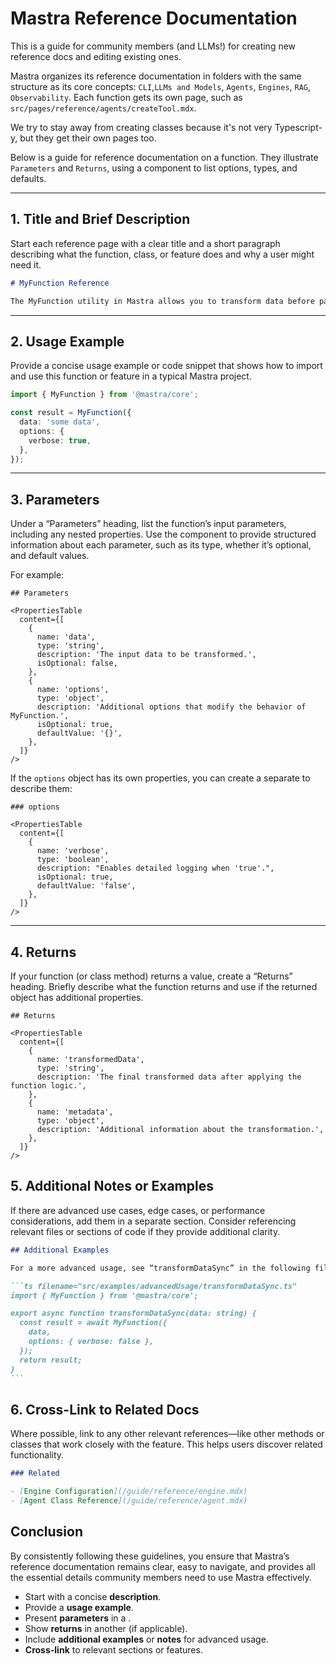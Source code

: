 # Mastra Reference Documentation

This is a guide for community members (and LLMs!) for creating new reference docs and editing existing ones.

Mastra organizes its reference documentation in folders with the same structure as its core concepts: `CLI`,`LLMs and Models`, `Agents`, `Engines`, `RAG`, `Observability`. Each function gets its own page, such as `src/pages/reference/agents/createTool.mdx`.

We try to stay away from creating classes because it's not very Typescript-y, but they get their own pages too.

Below is a guide for reference documentation on a function. They illustrate `Parameters` and `Returns`, using a <PropertiesTable> component to list options, types, and defaults.

---

## 1. Title and Brief Description

Start each reference page with a clear title and a short paragraph describing what the function, class, or feature does and why a user might need it.

```markdown
# MyFunction Reference

The MyFunction utility in Mastra allows you to transform data before passing it to the engine.
```

---

## 2. Usage Example

Provide a concise usage example or code snippet that shows how to import and use this function or feature in a typical Mastra project.

```typescript
import { MyFunction } from '@mastra/core';

const result = MyFunction({
  data: 'some data',
  options: {
    verbose: true,
  },
});
```

---

## 3. Parameters

Under a “Parameters” heading, list the function’s input parameters, including any nested properties. Use the <PropertiesTable> component to provide structured information about each parameter, such as its type, whether it’s optional, and default values.

For example:

```mdx
## Parameters

<PropertiesTable
  content={[
    {
      name: 'data',
      type: 'string',
      description: 'The input data to be transformed.',
      isOptional: false,
    },
    {
      name: 'options',
      type: 'object',
      description: 'Additional options that modify the behavior of MyFunction.',
      isOptional: true,
      defaultValue: '{}',
    },
  ]}
/>
```

If the `options` object has its own properties, you can create a separate <PropertiesTable> to describe them:

```mdx
### options

<PropertiesTable
  content={[
    {
      name: 'verbose',
      type: 'boolean',
      description: "Enables detailed logging when 'true'.",
      isOptional: true,
      defaultValue: 'false',
    },
  ]}
/>
```

---

## 4. Returns

If your function (or class method) returns a value, create a “Returns” heading. Briefly describe what the function returns and use <PropertiesTable> if the returned object has additional properties.

```mdx
## Returns

<PropertiesTable
  content={[
    {
      name: 'transformedData',
      type: 'string',
      description: 'The final transformed data after applying the function logic.',
    },
    {
      name: 'metadata',
      type: 'object',
      description: 'Additional information about the transformation.',
    },
  ]}
/>
```

## 5. Additional Notes or Examples

If there are advanced use cases, edge cases, or performance considerations, add them in a separate section. Consider referencing relevant files or sections of code if they provide additional clarity.

````markdown
## Additional Examples

For a more advanced usage, see “transformDataSync” in the following file:

```ts filename="src/examples/advancedUsage/transformDataSync.ts"
import { MyFunction } from '@mastra/core';

export async function transformDataSync(data: string) {
  const result = await MyFunction({
    data,
    options: { verbose: false },
  });
  return result;
}
```
````

## 6. Cross-Link to Related Docs

Where possible, link to any other relevant references—like other methods or classes that work closely with the feature. This helps users discover related functionality.

```markdown
### Related

- [Engine Configuration](/guide/reference/engine.mdx)
- [Agent Class Reference](/guide/reference/agent.mdx)
```

## Conclusion

By consistently following these guidelines, you ensure that Mastra’s reference documentation remains clear, easy to navigate, and provides all the essential details community members need to use Mastra effectively.

- Start with a concise **description**.
- Provide a **usage example**.
- Present **parameters** in a <PropertiesTable>.
- Show **returns** in another <PropertiesTable> (if applicable).
- Include **additional examples** or **notes** for advanced usage.
- **Cross-link** to relevant sections or features.
